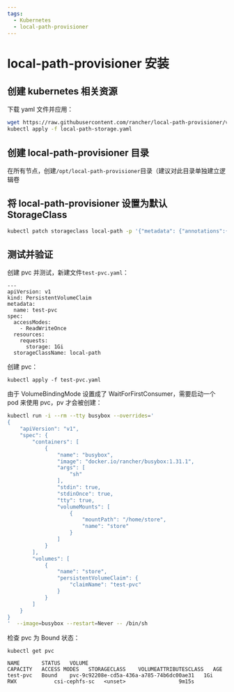 ```yaml
---
tags:
  - Kubernetes
  - local-path-provisioner
---
```


# local-path-provisioner 安装

## 创建 kubernetes 相关资源

下载 yaml 文件并应用：

```bash
wget https://raw.githubusercontent.com/rancher/local-path-provisioner/v0.0.26/deploy/local-path-storage.yaml
kubectl apply -f local-path-storage.yaml
```

## 创建 local-path-provisioner 目录

在所有节点，创建`/opt/local-path-provisioner`目录（建议对此目录单独建立逻辑卷

## 将 local-path-provisioner 设置为默认 StorageClass

```bash
kubectl patch storageclass local-path -p '{"metadata": {"annotations":{"storageclass.kubernetes.io/is-default-class":"true"}}}'
```

## 测试并验证

创建 pvc 并测试，新建文件`test-pvc.yaml`：

```
---
apiVersion: v1
kind: PersistentVolumeClaim
metadata:
  name: test-pvc
spec:
  accessModes:
    - ReadWriteOnce
  resources:
    requests:
      storage: 1Gi
  storageClassName: local-path
```

创建 pvc：

```
kubectl apply -f test-pvc.yaml
```

由于 VolumeBindingMode 设置成了 WaitForFirstConsumer，需要启动一个 pod 来使用 pvc，pv 才会被创建：

```bash
kubectl run -i --rm --tty busybox --overrides='
{
    "apiVersion": "v1",
    "spec": {
        "containers": [
            {
                "name": "busybox",
                "image": "docker.io/rancher/busybox:1.31.1",
                "args": [
                    "sh"
                ],
                "stdin": true,
                "stdinOnce": true,
                "tty": true,
                "volumeMounts": [
                    {
                        "mountPath": "/home/store",
                        "name": "store"
                    }
                ]
            }
        ],
        "volumes": [
            {
                "name": "store",
                "persistentVolumeClaim": {
                    "claimName": "test-pvc"
                }
            }
        ]
    }
}
'  --image=busybox --restart=Never -- /bin/sh
```

检查 pvc 为 Bound 状态：

```
kubectl get pvc
```

```
NAME       STATUS   VOLUME                                     CAPACITY   ACCESS MODES   STORAGECLASS    VOLUMEATTRIBUTESCLASS   AGE
test-pvc   Bound    pvc-9c92208e-cd5a-436a-a785-74b6dc00ae31   1Gi        RWX            csi-cephfs-sc   <unset>                 9m15s
```
